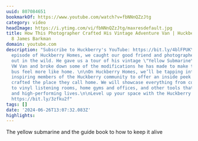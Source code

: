 ```yaml
---
uuid: 807084651
bookmarkOf: https://www.youtube.com/watch?v=fbNNnQZzJtg
category: video
headImage: https://i.ytimg.com/vi/fbNNnQZzJtg/maxresdefault.jpg
title: How This Photographer Crafted His Vintage Adventure Van | Huckberry Homes Ep.
  8 James Barkman
domain: youtube.com
description: "Subscribe to Huckberry's YouTube: https://bit.ly/4blFPUK\n\nOn this
  episode of Huckberry Homes, we caught our good friend and photographer James Barkman
  out in the wild. He gave us a tour of his vintage \"Yellow Submarine\" inspired
  VW Van and broke down some of the modifications he has made to make this adventure
  bus feel more like home. \n\nOn Huckberry Homes, we’ll be tapping into the most
  inspiring members of the Huckberry community to offer an inside peek into how they’ve
  crafted the place they call home. We will showcase everything from cold plunges
  to vinyl listening rooms, home gyms and offices, and other tools that inspire creativity
  and high-performing lives.\n\nLevel up your space with the Huckberry Home Shop:
  https://bit.ly/3zfku2f"
tags: []
date: '2024-06-26T13:07:32.083Z'
highlights: 
---
```


The yellow submarine and the guide book to how to keep it alive

